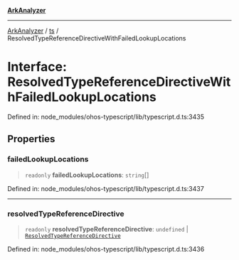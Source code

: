 [**ArkAnalyzer**](../../../../README.md)

***

[ArkAnalyzer](../../../../globals.md) / [ts](../README.md) / ResolvedTypeReferenceDirectiveWithFailedLookupLocations

# Interface: ResolvedTypeReferenceDirectiveWithFailedLookupLocations

Defined in: node\_modules/ohos-typescript/lib/typescript.d.ts:3435

## Properties

### failedLookupLocations

> `readonly` **failedLookupLocations**: `string`[]

Defined in: node\_modules/ohos-typescript/lib/typescript.d.ts:3437

***

### resolvedTypeReferenceDirective

> `readonly` **resolvedTypeReferenceDirective**: `undefined` \| [`ResolvedTypeReferenceDirective`](ResolvedTypeReferenceDirective.md)

Defined in: node\_modules/ohos-typescript/lib/typescript.d.ts:3436
